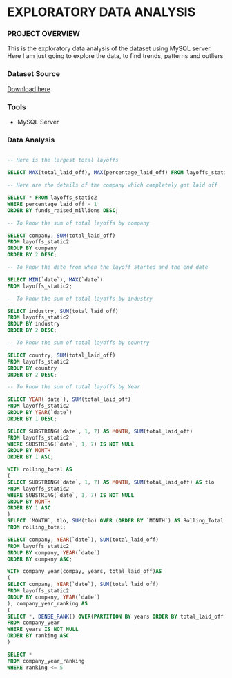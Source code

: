 # EXPLORATORY DATA ANALYSIS
### PROJECT OVERVIEW
This is the exploratory data analysis of the dataset using MySQL server.
Here I am just going to explore the data, to find trends, patterns and outliers

### Dataset Source
[Download here](https://www.kaggle.com/datasets/swaptr/layoffs-2022)

### Tools
- MySQL Server

### Data Analysis

```sql

-- Here is the largest total layoffs 

SELECT MAX(total_laid_off), MAX(percentage_laid_off) FROM layoffs_static2;

-- Here are the details of the company which completely got laid off

SELECT * FROM layoffs_static2
WHERE percentage_laid_off = 1
ORDER BY funds_raised_millions DESC;

-- To know the sum of total layoffs by company

SELECT company, SUM(total_laid_off)
FROM layoffs_static2
GROUP BY company
ORDER BY 2 DESC;

-- To know the date from when the layoff started and the end date

SELECT MIN(`date`), MAX(`date`)
FROM layoffs_static2;

-- To know the sum of total layoffs by industry

SELECT industry, SUM(total_laid_off)
FROM layoffs_static2
GROUP BY industry
ORDER BY 2 DESC;

-- To know the sum of total layoffs by country

SELECT country, SUM(total_laid_off)
FROM layoffs_static2
GROUP BY country
ORDER BY 2 DESC;

-- To know the sum of total layoffs by Year

SELECT YEAR(`date`), SUM(total_laid_off)
FROM layoffs_static2
GROUP BY YEAR(`date`)
ORDER BY 1 DESC;

SELECT SUBSTRING(`date`, 1, 7) AS MONTH, SUM(total_laid_off)
FROM layoffs_static2
WHERE SUBSTRING(`date`, 1, 7) IS NOT NULL
GROUP BY MONTH
ORDER BY 1 ASC;

WITH rolling_total AS 
(
SELECT SUBSTRING(`date`, 1, 7) AS MONTH, SUM(total_laid_off) AS tlo
FROM layoffs_static2
WHERE SUBSTRING(`date`, 1, 7) IS NOT NULL
GROUP BY MONTH
ORDER BY 1 ASC
)
SELECT `MONTH`, tlo, SUM(tlo) OVER (ORDER BY `MONTH`) AS Rolling_Total
FROM rolling_total;

SELECT company, YEAR(`date`), SUM(total_laid_off)
FROM layoffs_static2
GROUP BY company, YEAR(`date`)
ORDER BY company ASC;

WITH company_year(compay, years, total_laid_off)AS 
(
SELECT company, YEAR(`date`), SUM(total_laid_off)
FROM layoffs_static2
GROUP BY company, YEAR(`date`)
), company_year_ranking AS
(
SELECT *, DENSE_RANK() OVER(PARTITION BY years ORDER BY total_laid_off DESC) AS ranking
FROM company_year
WHERE years IS NOT NULL
ORDER BY ranking ASC
)

SELECT * 
FROM company_year_ranking 
WHERE ranking <= 5
```
